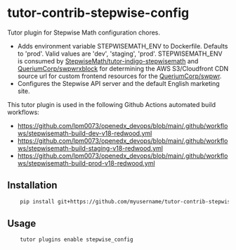 # tutor-contrib-stepwise-config

Tutor plugin for Stepwise Math configuration chores.

- Adds environment variable STEPWISEMATH_ENV to Dockerfile. Defaults to 'prod'. Valid values are 'dev', 'staging', 'prod'. STEPWISEMATH_ENV is consumed by [StepwiseMath/tutor-indigo-stepwisemath](https://github.com/StepwiseMath/tutor-indigo-stepwisemath) and [QueriumCorp/swpwrxblock](https://github.com/QueriumCorp/swpwrxblock/blob/open-release/redwood.master/swpwrxblock/post_install.py#L28) for determining the AWS S3/Cloudfront CDN source url for custom frontend resources for the [QueriumCorp/swpwr](https://github.com/QueriumCorp/swpwr).
- Configures the Stepwise API server and the default English marketing site.

This tutor plugin is used in the following Github Actions automated build workflows:

- https://github.com/lpm0073/openedx_devops/blob/main/.github/workflows/stepwisemath-build-dev-v18-redwood.yml
- https://github.com/lpm0073/openedx_devops/blob/main/.github/workflows/stepwisemath-build-staging-v18-redwood.yml
- https://github.com/lpm0073/openedx_devops/blob/main/.github/workflows/stepwisemath-build-prod-v18-redwood.yml

## Installation

```bash
    pip install git+https://github.com/myusername/tutor-contrib-stepwise-config
```

## Usage

```bash
    tutor plugins enable stepwise_config
```
